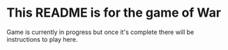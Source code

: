 # This README is for the game of War

Game is currently in progress but once it's complete there will be instructions to play here.
